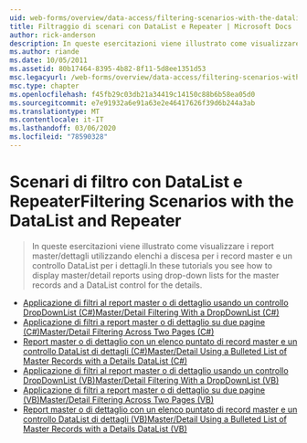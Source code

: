 ```yaml
---
uid: web-forms/overview/data-access/filtering-scenarios-with-the-datalist-and-repeater/index
title: Filtraggio di scenari con DataList e Repeater | Microsoft Docs
author: rick-anderson
description: In queste esercitazioni viene illustrato come visualizzare i report master/dettagli utilizzando elenchi a discesa per i record master e un controllo DataList per i dettagli.
ms.author: riande
ms.date: 10/05/2011
ms.assetid: 80b17464-8395-4b82-8f11-5d8ee1351d53
msc.legacyurl: /web-forms/overview/data-access/filtering-scenarios-with-the-datalist-and-repeater
msc.type: chapter
ms.openlocfilehash: f45fb29c03db21a34419c14150c88b6b58ea05d0
ms.sourcegitcommit: e7e91932a6e91a63e2e46417626f39d6b244a3ab
ms.translationtype: MT
ms.contentlocale: it-IT
ms.lasthandoff: 03/06/2020
ms.locfileid: "78590328"
---
```

# <a name="filtering-scenarios-with-the-datalist-and-repeater"></a><span data-ttu-id="e824f-103">Scenari di filtro con DataList e Repeater</span><span class="sxs-lookup"><span data-stu-id="e824f-103">Filtering Scenarios with the DataList and Repeater</span></span>

> <span data-ttu-id="e824f-104">In queste esercitazioni viene illustrato come visualizzare i report master/dettagli utilizzando elenchi a discesa per i record master e un controllo DataList per i dettagli.</span><span class="sxs-lookup"><span data-stu-id="e824f-104">In these tutorials you see how to display master/detail reports using drop-down lists for the master records and a DataList control for the details.</span></span>

- [<span data-ttu-id="e824f-105">Applicazione di filtri al report master o di dettaglio usando un controllo DropDownList (C#)</span><span class="sxs-lookup"><span data-stu-id="e824f-105">Master/Detail Filtering With a DropDownList (C#)</span></span>](master-detail-filtering-with-a-dropdownlist-datalist-cs.md)
- [<span data-ttu-id="e824f-106">Applicazione di filtri a report master o di dettaglio su due pagine (C#)</span><span class="sxs-lookup"><span data-stu-id="e824f-106">Master/Detail Filtering Across Two Pages (C#)</span></span>](master-detail-filtering-acess-two-pages-datalist-cs.md)
- [<span data-ttu-id="e824f-107">Report master o di dettaglio con un elenco puntato di record master e un controllo DataList di dettagli (C#)</span><span class="sxs-lookup"><span data-stu-id="e824f-107">Master/Detail Using a Bulleted List of Master Records with a Details DataList (C#)</span></span>](master-detail-using-a-bulleted-list-of-master-records-with-a-details-datalist-cs.md)
- [<span data-ttu-id="e824f-108">Applicazione di filtri al report master o di dettaglio usando un controllo DropDownList (VB)</span><span class="sxs-lookup"><span data-stu-id="e824f-108">Master/Detail Filtering With a DropDownList (VB)</span></span>](master-detail-filtering-with-a-dropdownlist-datalist-vb.md)
- [<span data-ttu-id="e824f-109">Applicazione di filtri a report master o di dettaglio su due pagine (VB)</span><span class="sxs-lookup"><span data-stu-id="e824f-109">Master/Detail Filtering Across Two Pages (VB)</span></span>](master-detail-filtering-acess-two-pages-datalist-vb.md)
- [<span data-ttu-id="e824f-110">Report master o di dettaglio con un elenco puntato di record master e un controllo DataList di dettagli (VB)</span><span class="sxs-lookup"><span data-stu-id="e824f-110">Master/Detail Using a Bulleted List of Master Records with a Details DataList (VB)</span></span>](master-detail-using-a-bulleted-list-of-master-records-with-a-details-datalist-vb.md)
